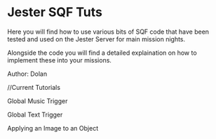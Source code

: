 # Jester SQF Tuts
Here you will find how to use various bits of SQF code that have been tested and used on the Jester Server for main mission nights.

Alongside the code you will find a detailed explaination on how to implement these into your missions.

Author: Dolan

//Current Tutorials

Global Music Trigger

Global Text Trigger

Applying an Image to an Object
